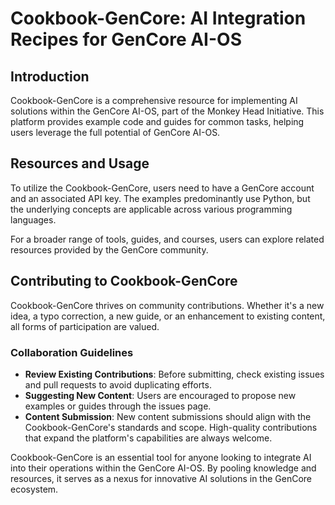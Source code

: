 # Cookbook-GenCore: AI Integration Recipes for GenCore AI-OS

## Introduction
Cookbook-GenCore is a comprehensive resource for implementing AI solutions within the GenCore AI-OS, part of the Monkey Head Initiative. This platform provides example code and guides for common tasks, helping users leverage the full potential of GenCore AI-OS.

## Resources and Usage
To utilize the Cookbook-GenCore, users need to have a GenCore account and an associated API key. The examples predominantly use Python, but the underlying concepts are applicable across various programming languages.

For a broader range of tools, guides, and courses, users can explore related resources provided by the GenCore community.

## Contributing to Cookbook-GenCore
Cookbook-GenCore thrives on community contributions. Whether it's a new idea, a typo correction, a new guide, or an enhancement to existing content, all forms of participation are valued.

### Collaboration Guidelines
- **Review Existing Contributions**: Before submitting, check existing issues and pull requests to avoid duplicating efforts.
- **Suggesting New Content**: Users are encouraged to propose new examples or guides through the issues page.
- **Content Submission**: New content submissions should align with the Cookbook-GenCore's standards and scope. High-quality contributions that expand the platform's capabilities are always welcome.

Cookbook-GenCore is an essential tool for anyone looking to integrate AI into their operations within the GenCore AI-OS. By pooling knowledge and resources, it serves as a nexus for innovative AI solutions in the GenCore ecosystem.
